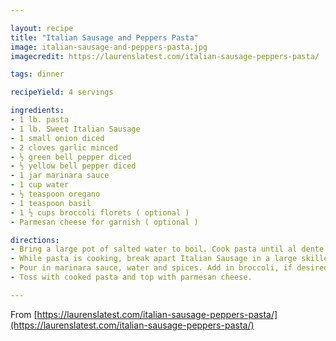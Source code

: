 ```yaml
---

layout: recipe
title: "Italian Sausage and Peppers Pasta"
image: italian-sausage-and-peppers-pasta.jpg
imagecredit: https://laurenslatest.com/italian-sausage-peppers-pasta/

tags: dinner

recipeYield: 4 servings

ingredients:
- 1 lb. pasta
- 1 lb. Sweet Italian Sausage
- 1 small onion diced
- 2 cloves garlic minced
- ½ green bell pepper diced
- ½ yellow bell pepper diced
- 1 jar marinara sauce
- 1 cup water
- ½ teaspoon oregano
- 1 teaspoon basil
- 1 ½ cups broccoli florets ( optional )
- Parmesan cheese for garnish ( optional )

directions:
- Bring a large pot of salted water to boil. Cook pasta until al dente and drain. Set aside.
- While pasta is cooking, break apart Italian Sausage in a large skillet over medium heat. Add in onion and garlic. Stir. Once Sausage is completely browned, add in bell peppers. Cook another 2 minutes to soften slightly.
- Pour in marinara sauce, water and spices. Add in broccoli, if desired. Stir and simmer covered for about 10 minutes, OR until broccoli is cooked to your liking.
- Toss with cooked pasta and top with parmesan cheese.

---
```


From [https://laurenslatest.com/italian-sausage-peppers-pasta/](https://laurenslatest.com/italian-sausage-peppers-pasta/)
